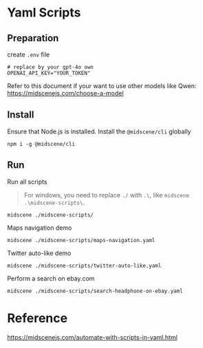 # Yaml Scripts


## Preparation

create `.env` file

```shell
# replace by your gpt-4o own
OPENAI_API_KEY="YOUR_TOKEN"
```

Refer to this document if your want to use other models like Qwen: https://midscenejs.com/choose-a-model

## Install

Ensure that Node.js is installed. Install the `@midscene/cli` globally

```shell
npm i -g @midscene/cli
```

## Run

Run all scripts

> For windows, you need to replace `./` with `.\`, like `midscene .\midscene-scripts\`.

```shell
midscene ./midscene-scripts/
```

Maps navigation demo

```shell
midscene ./midscene-scripts/maps-navigation.yaml
```

Twitter auto-like demo

```shell
midscene ./midscene-scripts/twitter-auto-like.yaml
```

Perform a search on ebay.com

```shell
midscene ./midscene-scripts/search-headphone-on-ebay.yaml
```

# Reference

https://midscenejs.com/automate-with-scripts-in-yaml.html